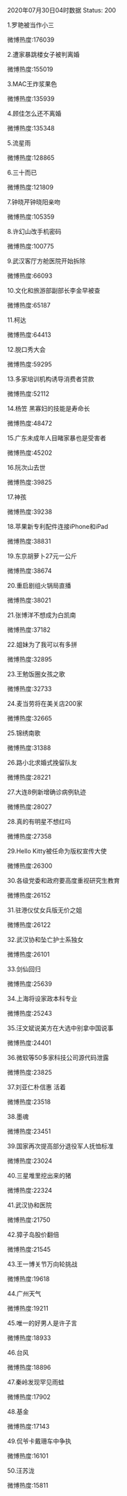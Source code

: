 2020年07月30日04时数据
Status: 200

1.罗艳被当作小三

微博热度:176039

2.遭家暴跳楼女子被判离婚

微博热度:155019

3.MAC王炸浆果色

微博热度:135939

4.顾佳怎么还不离婚

微博热度:135348

5.流星雨

微博热度:128865

6.三十而已

微博热度:121809

7.钟晓芹钟晓阳亲吻

微博热度:105359

8.许幻山改手机密码

微博热度:100775

9.武汉客厅方舱医院开始拆除

微博热度:66093

10.文化和旅游部副部长李金早被查

微博热度:65187

11.柯达

微博热度:64413

12.脱口秀大会

微博热度:59295

13.多家培训机构诱导消费者贷款

微博热度:52112

14.杨笠 黑寡妇的技能是寿命长

微博热度:48472

15.广东未成年人目睹家暴也是受害者

微博热度:45202

16.阮次山去世

微博热度:39825

17.神孩

微博热度:39238

18.苹果新专利配件连接iPhone和iPad

微博热度:38831

19.东京胡萝卜27元一公斤

微博热度:38674

20.重启剧组火锅局直播

微博热度:38021

21.张博洋不想成为白凯南

微博热度:37182

22.姐妹为了我可以有多拼

微博热度:32895

23.王勉饭圈女孩之歌

微博热度:32733

24.麦当劳将在美关店200家

微博热度:32665

25.锦绣南歌

微博热度:31388

26.路小北求婚式挽留队友

微博热度:28221

27.大连8例新增确诊病例轨迹

微博热度:28027

28.真的有明星不想红吗

微博热度:27358

29.Hello Kitty被任命为版权宣传大使

微博热度:26300

30.各级党委和政府要高度重视研究生教育

微博热度:26152

31.驻港仪仗女兵版无价之姐

微博热度:26122

32.武汉协和坠亡护士系独女

微博热度:26101

33.剑仙回归

微博热度:25639

34.上海将设家政本科专业

微博热度:25243

35.汪文斌说美方在大选中别拿中国说事

微博热度:24401

36.微软等50多家科技公司源代码泄露

微博热度:23825

37.刘亚仁朴信惠 活着

微博热度:23518

38.墨魂

微博热度:23451

39.国家再次提高部分退役军人抚恤标准

微博热度:23024

40.三星堆里挖出来的猪

微博热度:22324

41.武汉协和医院

微博热度:21750

42.獐子岛股价翻倍

微博热度:21545

43.王一博关节万向轮挑战

微博热度:19618

44.广州天气

微博热度:19211

45.唯一的好男人是许子言

微博热度:18933

46.台风

微博热度:18896

47.秦岭发现罕见雨蛙

微博热度:17902

48.基金

微博热度:17143

49.侃爷卡戴珊车中争执

微博热度:16101

50.汪苏泷

微博热度:15811

